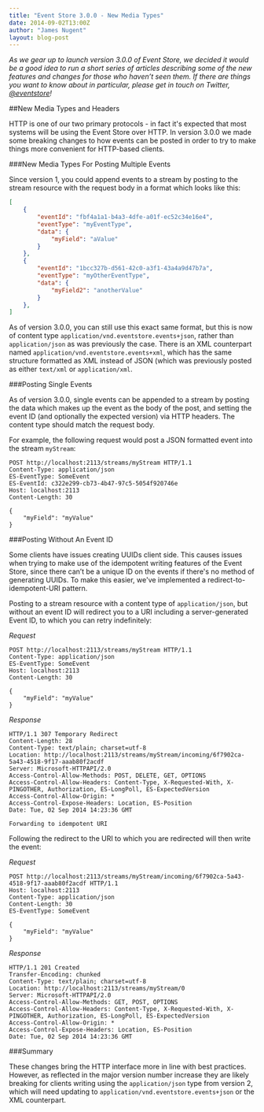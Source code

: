 ```yaml
---
title: "Event Store 3.0.0 - New Media Types"
date: 2014-09-02T13:00Z
author: "James Nugent"
layout: blog-post
---
```


*As we gear up to launch version 3.0.0 of Event Store, we decided it would be a good idea to run a short series of articles describing some of the new features and changes for those who haven’t seen them. If there are things you want to know about in particular, please get in touch on Twitter, [@eventstore](https://twitter.com/eventstore)!*

##New Media Types and Headers

HTTP is one of our two primary protocols - in fact it's expected that most
systems will be using the Event Store over HTTP. In version 3.0.0 we made some
breaking changes to how events can be posted in order to try to make things
more convenient for HTTP-based clients.

###New Media Types For Posting Multiple Events

Since version 1, you could append events to a stream by posting to the stream
resource with the request body in a format which looks like this:

```json
[
    {
        "eventId": "fbf4a1a1-b4a3-4dfe-a01f-ec52c34e16e4",
        "eventType": "myEventType",
        "data": {
            "myField": "aValue"
        }
    },
    {
        "eventId": "1bcc327b-d561-42c0-a3f1-43a4a9d47b7a",
        "eventType": "myOtherEventType",
        "data": {
            "myField2": "anotherValue"
        }
    },
]
```

As of version 3.0.0, you can still use this exact same format, but this is now
of content type `application/vnd.eventstore.events+json`, rather than
`application/json` as was previously the case. There is an XML counterpart
named `application/vnd.eventstore.events+xml`, which has the same structure
formatted as XML instead of JSON (which was previously posted as either
`text/xml` or `application/xml`.

###Posting Single Events

As of version 3.0.0, single events can be appended to a stream by posting the
data which makes up the event as the body of the post, and setting the event ID
(and optionally the expected version) via HTTP headers. The content type should
match the request body.

For example, the following request would post a JSON formatted event into the
stream `myStream`:

```http
POST http://localhost:2113/streams/myStream HTTP/1.1
Content-Type: application/json
ES-EventType: SomeEvent
ES-EventId: c322e299-cb73-4b47-97c5-5054f920746e
Host: localhost:2113
Content-Length: 30

{
    "myField": "myValue"
}
```

###Posting Without An Event ID

Some clients have issues creating UUIDs client side. This causes issues when
trying to make use of the idempotent writing features of the Event Store, since
there can’t be a unique ID on the events if there's no method of generating
UUIDs. To make this easier, we've implemented a redirect-to-idempotent-URI
pattern.

Posting to a stream resource with a content type of `application/json`, but without an event ID will redirect you to a URI including a server-generated Event ID, to which you can retry indefinitely:

*Request*

```http
POST http://localhost:2113/streams/myStream HTTP/1.1
Content-Type: application/json
ES-EventType: SomeEvent
Host: localhost:2113
Content-Length: 30

{
    "myField": "myValue"
}
```

*Response*

```http
HTTP/1.1 307 Temporary Redirect
Content-Length: 28
Content-Type: text/plain; charset=utf-8
Location: http://localhost:2113/streams/myStream/incoming/6f7902ca-5a43-4518-9f17-aaab80f2acdf
Server: Microsoft-HTTPAPI/2.0
Access-Control-Allow-Methods: POST, DELETE, GET, OPTIONS
Access-Control-Allow-Headers: Content-Type, X-Requested-With, X-PINGOTHER, Authorization, ES-LongPoll, ES-ExpectedVersion
Access-Control-Allow-Origin: *
Access-Control-Expose-Headers: Location, ES-Position
Date: Tue, 02 Sep 2014 14:23:36 GMT

Forwarding to idempotent URI
```

Following the redirect to the URI to which you are redirected will then write the event:

*Request*

```http
POST http://localhost:2113/streams/myStream/incoming/6f7902ca-5a43-4518-9f17-aaab80f2acdf HTTP/1.1
Host: localhost:2113
Content-Type: application/json
Content-Length: 30
ES-EventType: SomeEvent

{
    "myField": "myValue"
}
```

*Response*

```http
HTTP/1.1 201 Created
Transfer-Encoding: chunked
Content-Type: text/plain; charset=utf-8
Location: http://localhost:2113/streams/myStream/0
Server: Microsoft-HTTPAPI/2.0
Access-Control-Allow-Methods: GET, POST, OPTIONS
Access-Control-Allow-Headers: Content-Type, X-Requested-With, X-PINGOTHER, Authorization, ES-LongPoll, ES-ExpectedVersion
Access-Control-Allow-Origin: *
Access-Control-Expose-Headers: Location, ES-Position
Date: Tue, 02 Sep 2014 14:23:36 GMT
```

###Summary

These changes bring the HTTP interface more in line with best practices.
However, as reflected in the major version number increase they are likely
breaking for clients writing using the `application/json` type from version 2,
which will need updating to `application/vnd.eventstore.events+json` or the XML
counterpart.
